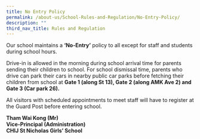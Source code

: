 ```yaml
---
title: No Entry Policy
permalink: /about-us/School-Rules-and-Regulation/No-Entry-Policy/
description: ""
third_nav_title: Rules and Regulation
---
```

Our school maintains a **‘No-Entry’** policy to all except for staff and students during school hours.

Drive-in is allowed in the morning during school arrival time for parents sending their children to school. For school dismissal time, parents who drive can park their cars in nearby public car parks before fetching their children from school at **Gate 1 (along St 13), Gate 2 (along AMK Ave 2) and Gate 3 (Car park 26).**

All visitors with scheduled appointments to meet staff will have to register at the Guard Post before entering school.

**Tham Wai Kong (Mr)**</br>
**Vice-Principal (Administration)**</br>
**CHIJ St Nicholas Girls’ School**